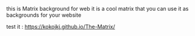 this is Matrix background 
for web 
it is a cool matrix that you can use it as backgrounds for your website

test it : 
https://kokojkj.github.io/The-Matrix/


